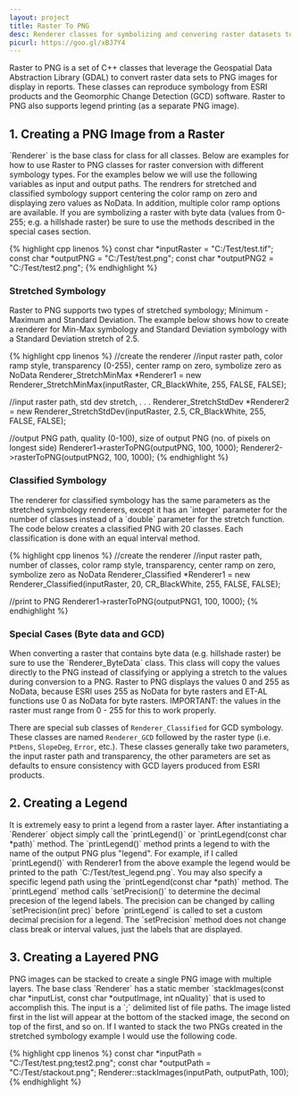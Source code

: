 ```yaml
---
layout: project
title: Raster To PNG
desc: Renderer classes for symbolizing and convering raster datasets to PNG images in C++
picurl: https://goo.gl/xBJ7Y4
---
```

Raster to PNG is a set of C++ classes that leverage the Geospatial Data Abstraction Library (GDAL) to convert raster data sets to PNG images for display in reports. These classes can reproduce symbology from ESRI products and the Geomorphic Change Detection (GCD) software. Raster to PNG also supports legend printing (as a separate PNG image).

<h2>1. Creating a PNG Image from a Raster</h2>
`Renderer` is the base class for class for all classes. Below are examples for how to use Raster to PNG classes for raster conversion with different symbology types. For the examples below we will use the following variables as input and output paths. The rendrers for stretched and classified symbology support centering the color ramp on zero and displaying zero values as NoData. In addition, multiple color ramp options are available. If you are symbolizing a raster with byte data (values from 0-255; e.g. a hillshade raster) be sure to use the methods described in the special cases section.

{% highlight cpp linenos %}
const char *inputRaster = "C:/Test/test.tif";
const char *outputPNG = "C:/Test/test.png";
const char *outputPNG2 = "C:/Test/test2.png";
{%  endhighlight %}
 
<h3>Stretched Symbology</h3>
Raster to PNG supports two types of stretched symbology; Minimum - Maximum and Standard Deviation. The example below shows how to create a renderer for Min-Max symbology and Standard Deviation symbology with a Standard Deviation stretch of 2.5.

{% highlight cpp linenos %}
//create the renderer
//input raster path, color ramp style, transparency (0-255), center ramp on zero, symbolize zero as NoData
Renderer_StretchMinMax *Renderer1 = new Renderer_StretchMinMax(inputRaster, CR_BlackWhite, 255, FALSE, FALSE);

//input raster path, std dev stretch, . . . 
Renderer_StretchStdDev *Renderer2 = new Renderer_StretchStdDev(inputRaster, 2.5, CR_BlackWhite, 255, FALSE, FALSE);

//output PNG path, quality (0-100), size of output PNG (no. of pixels on longest side)
Renderer1->rasterToPNG(outputPNG, 100, 1000);
Renderer2->rasterToPNG(outputPNG2, 100, 1000);
{%  endhighlight %}
   
<h3>Classified Symbology</h3>
The renderer for classified symbology has the same parameters as the stretched symbology renderers, except it has an `integer` parameter for the number of classes instead of a `double` parameter for the stretch function. The code below creates a classified PNG with 20 classes. Each classification is done with an equal interval method.

{% highlight cpp linenos %}
//create the renderer
//input raster path, number of classes, color ramp style, transparency, center ramp on zero, symbolize zero as NoData
Renderer_Classified *Renderer1 = new Renderer_Classified(inputRaster, 20, CR_BlackWhite, 255, FALSE, FALSE);

//print to PNG
Renderer1->rasterToPNG(outputPNG1, 100, 1000);
{%  endhighlight %}

<h3>Special Cases (Byte data and GCD)</h3>
When converting a raster that contains byte data (e.g. hillshade raster) be sure to use the `Renderer_ByteData` class. This class will copy the values directly to the PNG instead of classifying or applying a stretch to the values during conversion to a PNG. Raster to PNG displays the values 0 and 255 as NoData, because ESRI uses 255 as NoData for byte rasters and ET-AL functions use 0 as NoData for byte rasters. IMPORTANT: the values in the raster must range from 0 - 255 for this to work properly.

There are special sub classes of `Renderer_Classified` for GCD symbology. These classes are named `Renderer_GCD` followed by the raster type (i.e. `PtDens`, `SlopeDeg`, `Error`, etc.). These classes generally take two parameters, the input raster path and transparency, the other parameters are set as defaults to ensure consistency with GCD layers produced from ESRI products.
<h2>2. Creating a Legend</h2>
It is extremely easy to print a legend from a raster layer. After instantiating a `Renderer` object simply call the `printLegend()` or `printLegend(const char *path)` method. The `printLegend()` method prints a legend to with the name of the output PNG plus "legend". For example, if I called `printLegend()` with Renderer1 from the above example the legend would be printed to the path `C:/Test/test_legend.png`. You may also specify a specific legend path using the `printLegend(const char *path)` method. The `printLegend` method calls `setPrecision()` to determine the decimal precesion of the legend labels. The precision can be changed by calling `setPrecision(int prec)` before `printLegend` is called to set a custom decimal precision for a legend. The `setPrecision` method does not change class break or interval values, just the labels that are displayed.

<h2>3. Creating a Layered PNG</h2>
PNG images can be stacked to create a single PNG image with multiple layers. The base class `Renderer` has a static member `stackImages(const char *inputList, const char *outputImage, int nQuality)` that is used to accomplish this. The input is a `;` delimited list of file paths. The image listed first in the list will appear at the bottom of the stacked image, the second on top of the first, and so on. If I wanted to stack the two PNGs created in the stretched symbology example I would use the following code.

{% highlight cpp linenos %}
const char *inputPath = "C:/Test/test.png;test2.png";
const char *outputPath = "C:/Test/stackout.png";
Renderer::stackImages(inputPath, outputPath, 100);
{%  endhighlight %}